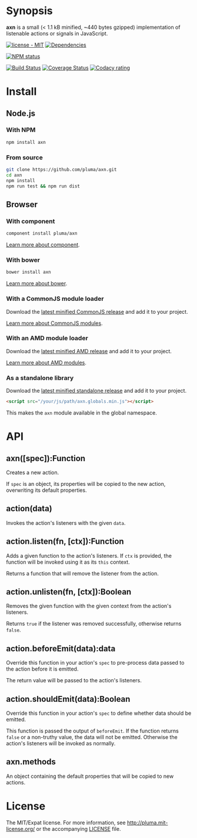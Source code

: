 # Synopsis

**axn** is a small (< 1.1 kB minified, ~440 bytes gzipped) implementation of listenable actions or signals in JavaScript.

[![license - MIT](https://img.shields.io/npm/l/axn.svg)](http://pluma.mit-license.org) [![Dependencies](https://img.shields.io/david/pluma/axn.svg)](https://david-dm.org/pluma/axn)

[![NPM status](https://nodei.co/npm/axn.png?compact=true)](https://npmjs.org/package/axn)

[![Build Status](https://img.shields.io/travis/pluma/axn.svg)](https://travis-ci.org/pluma/axn) [![Coverage Status](https://img.shields.io/coveralls/pluma/axn.svg)](https://coveralls.io/r/pluma/axn?branch=master) [![Codacy rating](https://img.shields.io/codacy/18052d33b87d4f2fb42c79ab99152e9b.svg)](https://www.codacy.com/public/me_4/axn)

# Install

## Node.js

### With NPM

```sh
npm install axn
```

### From source

```sh
git clone https://github.com/pluma/axn.git
cd axn
npm install
npm run test && npm run dist
```

## Browser

### With component

```sh
component install pluma/axn
```

[Learn more about component](https://github.com/component/component).

### With bower

```sh
bower install axn
```

[Learn more about bower](https://github.com/twitter/bower).

### With a CommonJS module loader

Download the [latest minified CommonJS release](https://raw.github.com/pluma/axn/master/dist/axn.min.js) and add it to your project.

[Learn more about CommonJS modules](http://wiki.commonjs.org/wiki/Modules/1.1).

### With an AMD module loader

Download the [latest minified AMD release](https://raw.github.com/pluma/axn/master/dist/axn.amd.min.js) and add it to your project.

[Learn more about AMD modules](http://requirejs.org/docs/whyamd.html).

### As a standalone library

Download the [latest minified standalone release](https://raw.github.com/pluma/axn/master/dist/axn.globals.min.js) and add it to your project.

```html
<script src="/your/js/path/axn.globals.min.js"></script>
```

This makes the `axn` module available in the global namespace.

# API

## axn([spec]):Function

Creates a new action.

If `spec` is an object, its properties will be copied to the new action, overwriting its default properties.

## action(data)

Invokes the action's listeners with the given `data`.

## action.listen(fn, [ctx]):Function

Adds a given function to the action's listeners. If `ctx` is provided, the function will be invoked using it as its `this` context.

Returns a function that will remove the listener from the action.

## action.unlisten(fn, [ctx]):Boolean

Removes the given function with the given context from the action's listeners.

Returns `true` if the listener was removed successfully, otherwise returns `false`.

## action.beforeEmit(data):data

Override this function in your action's `spec` to pre-process data passed to the action before it is emitted.

The return value will be passed to the action's listeners.

## action.shouldEmit(data):Boolean

Override this function in your action's `spec` to define whether data should be emitted.

This function is passed the output of `beforeEmit`. If the function returns `false` or a non-truthy value, the data will not be emitted. Otherwise the action's listeners will be invoked as normally.

## axn.methods

An object containing the default properties that will be copied to new actions.

# License

The MIT/Expat license. For more information, see http://pluma.mit-license.org/ or the accompanying [LICENSE](https://github.com/pluma/axn/blob/master/LICENSE) file.
